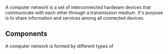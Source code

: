 A computer network is a set of interconnected hardware devices that communicate with each other through a transmission medium. It's purpose is to share information and services among all connected devices.
## Components
A computer network is formed by different types of 